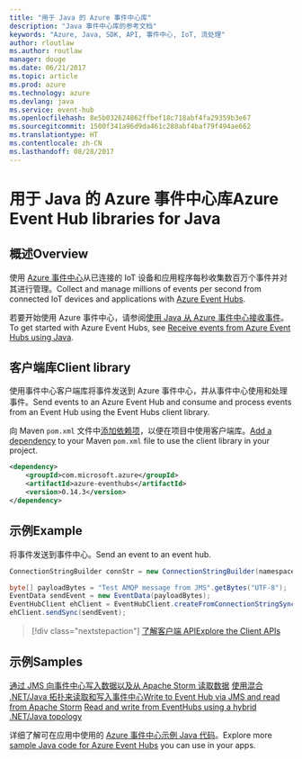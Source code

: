 ```yaml
---
title: "用于 Java 的 Azure 事件中心库"
description: "Java 事件中心库的参考文档"
keywords: "Azure, Java, SDK, API, 事件中心, IoT, 流处理"
author: rloutlaw
ms.author: routlaw
manager: douge
ms.date: 06/21/2017
ms.topic: article
ms.prod: azure
ms.technology: azure
ms.devlang: java
ms.service: event-hub
ms.openlocfilehash: 8e5b032624862ffbef18c718abf4fa29359b3e67
ms.sourcegitcommit: 1500f341a96d9da461c288abf4baf79f494ae662
ms.translationtype: HT
ms.contentlocale: zh-CN
ms.lasthandoff: 08/28/2017
---
```

# <a name="azure-event-hub-libraries-for-java"></a><span data-ttu-id="e5f42-104">用于 Java 的 Azure 事件中心库</span><span class="sxs-lookup"><span data-stu-id="e5f42-104">Azure Event Hub libraries for Java</span></span>

## <a name="overview"></a><span data-ttu-id="e5f42-105">概述</span><span class="sxs-lookup"><span data-stu-id="e5f42-105">Overview</span></span>

<span data-ttu-id="e5f42-106">使用 [Azure 事件中心](/azure/event-hubs/event-hubs-what-is-event-hubs)从已连接的 IoT 设备和应用程序每秒收集数百万个事件并对其进行管理。</span><span class="sxs-lookup"><span data-stu-id="e5f42-106">Collect and manage millions of events per second from connected IoT devices and applications with [Azure Event Hubs](/azure/event-hubs/event-hubs-what-is-event-hubs).</span></span>

<span data-ttu-id="e5f42-107">若要开始使用 Azure 事件中心，请参阅[使用 Java 从 Azure 事件中心接收事件](/azure/event-hubs/event-hubs-java-get-started-receive-eph)。</span><span class="sxs-lookup"><span data-stu-id="e5f42-107">To get started with Azure Event Hubs, see [Receive events from Azure Event Hubs using Java](/azure/event-hubs/event-hubs-java-get-started-receive-eph).</span></span>


## <a name="client-library"></a><span data-ttu-id="e5f42-108">客户端库</span><span class="sxs-lookup"><span data-stu-id="e5f42-108">Client library</span></span>

<span data-ttu-id="e5f42-109">使用事件中心客户端库将事件发送到 Azure 事件中心，并从事件中心使用和处理事件。</span><span class="sxs-lookup"><span data-stu-id="e5f42-109">Send events to an Azure Event Hub and consume and process events from an Event Hub using the Event Hubs client library.</span></span>

<span data-ttu-id="e5f42-110">向 Maven `pom.xml` 文件中[添加依赖项](https://maven.apache.org/guides/getting-started/index.html#How_do_I_use_external_dependencies)，以便在项目中使用客户端库。</span><span class="sxs-lookup"><span data-stu-id="e5f42-110">[Add a dependency](https://maven.apache.org/guides/getting-started/index.html#How_do_I_use_external_dependencies) to your Maven `pom.xml` file to use the client library in your project.</span></span>  

```XML
<dependency>
    <groupId>com.microsoft.azure</groupId>
    <artifactId>azure-eventhubs</artifactId>
    <version>0.14.3</version>
</dependency>
```   

## <a name="example"></a><span data-ttu-id="e5f42-111">示例</span><span class="sxs-lookup"><span data-stu-id="e5f42-111">Example</span></span>

<span data-ttu-id="e5f42-112">将事件发送到事件中心。</span><span class="sxs-lookup"><span data-stu-id="e5f42-112">Send an event to an event hub.</span></span>

```java
ConnectionStringBuilder connStr = new ConnectionStringBuilder(namespaceName, eventHubName,sasKeyName, sasKey);

byte[] payloadBytes = "Test AMQP message from JMS".getBytes("UTF-8");
EventData sendEvent = new EventData(payloadBytes);
EventHubClient ehClient = EventHubClient.createFromConnectionStringSync(connStr.toString());
ehClient.sendSync(sendEvent);
```

> [!div class="nextstepaction"]
> [<span data-ttu-id="e5f42-113">了解客户端 API</span><span class="sxs-lookup"><span data-stu-id="e5f42-113">Explore the Client APIs</span></span>](/java/api/overview/azure/eventhub/clientlibrary)


## <a name="samples"></a><span data-ttu-id="e5f42-114">示例</span><span class="sxs-lookup"><span data-stu-id="e5f42-114">Samples</span></span>

<span data-ttu-id="e5f42-115">[通过 JMS 向事件中心写入数据以及从 Apache Storm 读取数据][1]
[使用混合 .NET/Java 拓扑来读取和写入事件中心][2]</span><span class="sxs-lookup"><span data-stu-id="e5f42-115">[Write to Event Hub via JMS and read from Apache Storm][1]
[Read and write from EventHubs using a hybrid .NET/Java topology][2]</span></span> 

[1]: https://github.com/Azure-Samples/event-hubs-java-storm-sender-jms-receiver
[2]: https://github.com/Azure-Samples/hdinsight-dotnet-java-storm-eventhub

<span data-ttu-id="e5f42-116">详细了解可在应用中使用的 [Azure 事件中心示例 Java 代码](https://azure.microsoft.com/resources/samples/?platform=java&term=event)。</span><span class="sxs-lookup"><span data-stu-id="e5f42-116">Explore more [sample Java code for Azure Event Hubs](https://azure.microsoft.com/resources/samples/?platform=java&term=event) you can use in your apps.</span></span>

